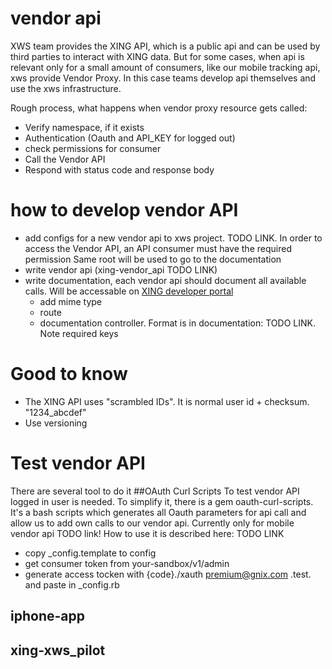 # vendor api
XWS team provides the XING API,
which is a public api and can be used by third parties to interact with XING data.
But for some cases, when api is relevant only for a small amount of consumers,
like our mobile tracking api, xws provide Vendor Proxy.
In this case teams develop api themselves and use the xws infrastructure.

Rough process, what happens when vendor proxy resource gets called:
* Verify namespace, if it exists
* Authentication (Oauth and API_KEY for logged out)
* check permissions for consumer
* Call the Vendor API
* Respond with status code and response body


# how to develop vendor API
* add configs for a new vendor api to xws project. TODO LINK.
In order to access the Vendor API, an API consumer must have the required permission
Same root will be used to go to the documentation
* write vendor api (xing-vendor_api TODO LINK)
* write documentation, each vendor api should document all available calls. Will be accessable on [XING developer portal](http://dev.xing.com/docs/vendor_resources)
  * add mime type
  * route
  * documentation controller. Format is in documentation: TODO LINK.
    Note required keys

# Good to know
* The XING API uses "scrambled IDs". It is normal user id + checksum. "1234_abcdef"
* Use versioning

# Test vendor API
There are several tool to do it
##OAuth Curl Scripts
To test vendor API logged in user is needed. To simplify it, there is a
gem oauth-curl-scripts. It's a bash scripts which generates all Oauth parameters for api call and allow us to add own calls to our vendor api. Currently only for mobile vendor api TODO link!
How to use it is described here: TODO LINK
  * copy _config.template to config
  * get consumer token from your-sandbox/v1/admin
  * generate access tocken with 
{code}./xauth premium@gnix.com .test.
and paste in _config.rb

## iphone-app
## xing-xws_pilot
